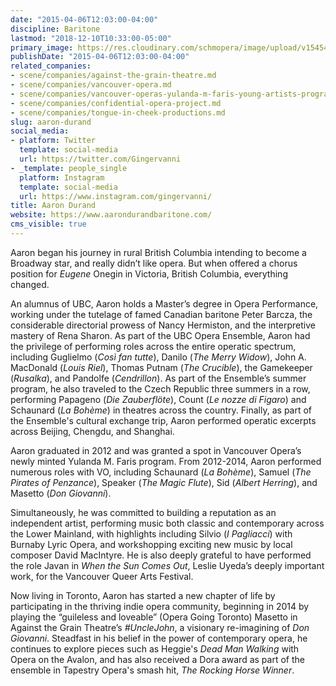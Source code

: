 ```yaml
---
date: "2015-04-06T12:03:00-04:00"
discipline: Baritone
lastmod: "2018-12-10T10:33:00-05:00"
primary_image: https://res.cloudinary.com/schmopera/image/upload/v1545409169/media/webhook-uploads/1428336212256/Aaron1_8x10-720x576.jpg.jpg
publishDate: "2015-04-06T12:03:00-04:00"
related_companies:
- scene/companies/against-the-grain-theatre.md
- scene/companies/vancouver-opera.md
- scene/companies/vancouver-operas-yulanda-m-faris-young-artists-program.md
- scene/companies/confidential-opera-project.md
- scene/companies/tongue-in-cheek-productions.md
slug: aaron-durand
social_media:
- platform: Twitter
  template: social-media
  url: https://twitter.com/Gingervanni
- _template: people_single
  platform: Instagram
  template: social-media
  url: https://www.instagram.com/gingervanni/
title: Aaron Durand
website: https://www.aarondurandbaritone.com/
cms_visible: true
---
```


Aaron began his journey in rural British Columbia intending to become a Broadway star, and really didn’t like opera. But when offered a chorus position for *Eugene* Onegin in Victoria, British Columbia, everything changed.

An alumnus of UBC, Aaron holds a Master’s degree in Opera Performance, working under the tutelage of famed Canadian baritone Peter Barcza, the considerable directorial prowess of Nancy Hermiston, and the interpretive mastery of Rena Sharon. As part of the UBC Opera Ensemble, Aaron had the privilege of performing roles across the entire operatic spectrum, including Guglielmo (*Così fan tutte*), Danilo (*The Merry Widow*), John A. MacDonald (*Louis Riel*), Thomas Putnam (*The Crucible*), the Gamekeeper (*Rusalka*), and Pandolfe (*Cendrillon*). As part of the Ensemble’s summer program, he also traveled to the Czech Republic three summers in a row, performing Papageno (*Die Zauberflöte*), Count (*Le nozze di Figaro*) and Schaunard (*La Bohème*) in theatres across the country. Finally, as part of the Ensemble's cultural exchange trip, Aaron performed operatic excerpts across Beijing, Chengdu, and Shanghai.

Aaron graduated in 2012 and was granted a spot in Vancouver Opera’s newly minted Yulanda M. Faris program. From 2012-2014, Aaron performed numerous roles with VO, including Schaunard (*La Bohème*), Samuel (*The Pirates of Penzance*), Speaker (*The Magic Flute*), Sid (*Albert Herring*), and Masetto (*Don Giovanni*).

Simultaneously, he was committed to building a reputation as an independent artist, performing music both classic and contemporary across the Lower Mainland, with highlights including Silvio (*I Pagliacci*) with Burnaby Lyric Opera, and workshopping exciting new music by local composer David MacIntyre. He is also deeply grateful to have performed the role Javan in *When the Sun Comes Out*, Leslie Uyeda’s deeply important work, for the Vancouver Queer Arts Festival.

Now living in Toronto, Aaron has started a new chapter of life by participating in the thriving indie opera community, beginning in 2014 by playing the “guileless and loveable” (Opera Going Toronto) Masetto in Against the Grain Theatre’s *#UncleJohn*, a visionary re-imagining of *Don Giovanni*. Steadfast in his belief in the power of contemporary opera, he continues to explore pieces such as Heggie's *Dead Man Walking* with Opera on the Avalon, and has also received a Dora award as part of the ensemble in Tapestry Opera's smash hit, *The Rocking Horse Winner*. 
